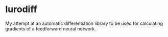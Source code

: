 # lurodiff

My attempt at an automatic differentiation library to be used for calculating gradients of a feedforward neural network.
